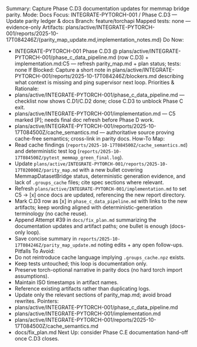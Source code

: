 Summary: Capture Phase C.D3 documentation updates for memmap bridge parity.
Mode: Docs
Focus: INTEGRATE-PYTORCH-001 / Phase C.D3 — Update parity ledger & docs
Branch: feature/torchapi
Mapped tests: none — evidence-only
Artifacts: plans/active/INTEGRATE-PYTORCH-001/reports/2025-10-17T084246Z/{parity_map_update.md,implementation_notes.md}
Do Now:
- INTEGRATE-PYTORCH-001 Phase C.D3 @ plans/active/INTEGRATE-PYTORCH-001/phase_c_data_pipeline.md (row C.D3) + implementation.md:C5 — refresh parity_map.md + plan status; tests: none
If Blocked: Capture a short note in plans/active/INTEGRATE-PYTORCH-001/reports/2025-10-17T084246Z/blockers.md describing what context is missing and ping supervisor next loop.
Priorities & Rationale:
- plans/active/INTEGRATE-PYTORCH-001/phase_c_data_pipeline.md — checklist now shows C.D1/C.D2 done; close C.D3 to unblock Phase C exit.
- plans/active/INTEGRATE-PYTORCH-001/implementation.md — C5 marked [P]; needs final doc refresh before Phase D work.
- plans/active/INTEGRATE-PYTORCH-001/reports/2025-10-17T084500Z/cache_semantics.md — authoritative source proving cache-free semantics; cross-link in parity docs.
How-To Map:
- Read cache findings (`reports/2025-10-17T084500Z/cache_semantics.md`) and deterministic test log (`reports/2025-10-17T084500Z/pytest_memmap_green_final.log`).
- Update `plans/active/INTEGRATE-PYTORCH-001/reports/2025-10-17T020000Z/parity_map.md` with a new bullet covering MemmapDatasetBridge status, deterministic generation evidence, and lack of `.groups_cache` files; cite spec sections where relevant.
- Refresh `plans/active/INTEGRATE-PYTORCH-001/implementation.md` to set C5 → [x] once docs are updated, referencing the new report directory.
- Mark C.D3 row as [x] in `phase_c_data_pipeline.md` with links to the new artifacts; keep wording aligned with deterministic-generation terminology (no cache reuse).
- Append Attempt #39 in `docs/fix_plan.md` summarizing the documentation updates and artifact paths; one bullet is enough (docs-only loop).
- Save concise summary in `reports/2025-10-17T084246Z/parity_map_update.md` noting edits + any open follow-ups.
Pitfalls To Avoid:
- Do not reintroduce cache language implying `.groups_cache.npz` exists.
- Keep tests untouched; this loop is documentation only.
- Preserve torch-optional narrative in parity docs (no hard torch import assumptions).
- Maintain ISO timestamps in artifact names.
- Reference existing artifacts rather than duplicating logs.
- Update only the relevant sections of parity_map.md; avoid broad rewrites.
Pointers:
- plans/active/INTEGRATE-PYTORCH-001/phase_c_data_pipeline.md
- plans/active/INTEGRATE-PYTORCH-001/implementation.md
- plans/active/INTEGRATE-PYTORCH-001/reports/2025-10-17T084500Z/cache_semantics.md
- docs/fix_plan.md
Next Up: consider Phase C.E documentation hand-off once C.D3 closes.
